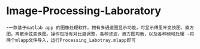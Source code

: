 # Image-Processing-Laboratory
-`一款基于matlab app 的图像处理软件。拥有多通道图显示功能，可显示傅里叶变换图，直方图，离散余弦变换图。操作包括有对比度调整，各种滤波，直方图均衡，以及各种频域处理
-将两个mlapp文件导入，运行Processing_Labotray.mlapp即可`
